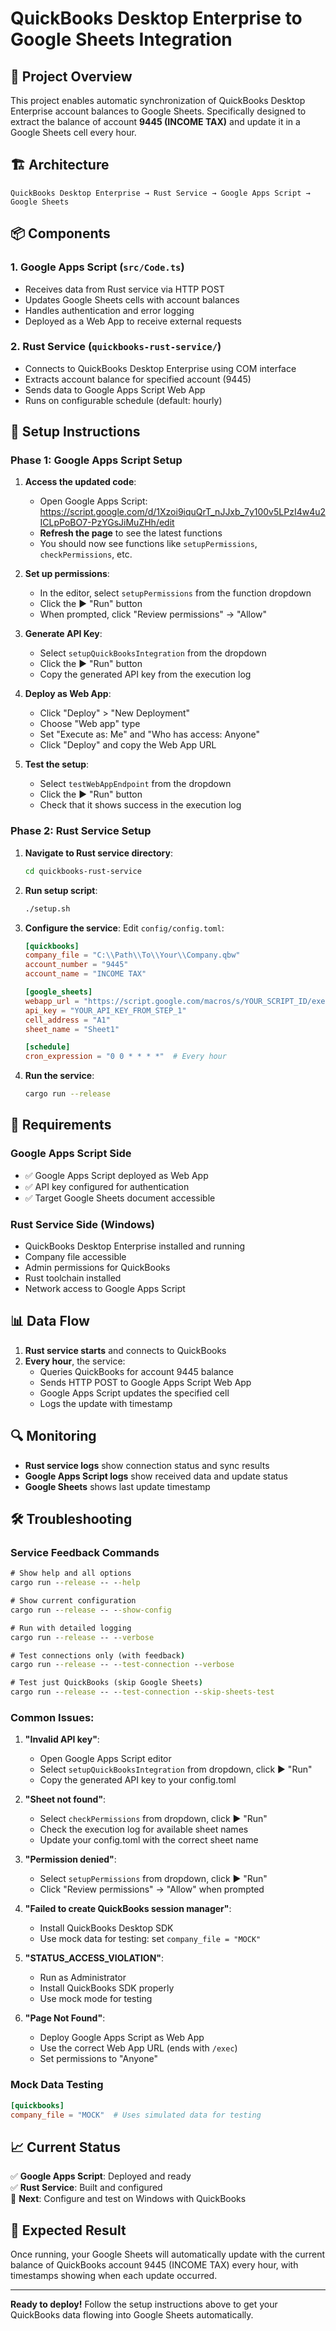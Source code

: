 # QuickBooks Desktop Enterprise to Google Sheets Integration

## 🎯 **Project Overview**

This project enables automatic synchronization of QuickBooks Desktop Enterprise account balances to Google Sheets. Specifically designed to extract the balance of account **9445 (INCOME TAX)** and update it in a Google Sheets cell every hour.

## 🏗️ **Architecture**

```
QuickBooks Desktop Enterprise → Rust Service → Google Apps Script → Google Sheets
```

## 📦 **Components**

### 1. **Google Apps Script** (`src/Code.ts`)
- Receives data from Rust service via HTTP POST
- Updates Google Sheets cells with account balances
- Handles authentication and error logging
- Deployed as a Web App to receive external requests

### 2. **Rust Service** (`quickbooks-rust-service/`)
- Connects to QuickBooks Desktop Enterprise using COM interface
- Extracts account balance for specified account (9445)
- Sends data to Google Apps Script Web App
- Runs on configurable schedule (default: hourly)

## 🚀 **Setup Instructions**

### **Phase 1: Google Apps Script Setup**

1. **Access the updated code**:
   - Open Google Apps Script: https://script.google.com/d/1Xzoi9iquQrT_nJJxb_7y100v5LPzI4w4u2ICLpPoBO7-PzYGsJiMuZHh/edit
   - **Refresh the page** to see the latest functions
   - You should now see functions like `setupPermissions`, `checkPermissions`, etc.

2. **Set up permissions**:
   - In the editor, select `setupPermissions` from the function dropdown
   - Click the ▶️ "Run" button
   - When prompted, click "Review permissions" → "Allow"

3. **Generate API Key**:
   - Select `setupQuickBooksIntegration` from the dropdown
   - Click the ▶️ "Run" button
   - Copy the generated API key from the execution log

4. **Deploy as Web App**:
   - Click "Deploy" > "New Deployment"
   - Choose "Web app" type
   - Set "Execute as: Me" and "Who has access: Anyone"
   - Click "Deploy" and copy the Web App URL

5. **Test the setup**:
   - Select `testWebAppEndpoint` from the dropdown
   - Click the ▶️ "Run" button
   - Check that it shows success in the execution log

### **Phase 2: Rust Service Setup**

1. **Navigate to Rust service directory**:
   ```bash
   cd quickbooks-rust-service
   ```

2. **Run setup script**:
   ```bash
   ./setup.sh
   ```

3. **Configure the service**:
   Edit `config/config.toml`:
   ```toml
   [quickbooks]
   company_file = "C:\\Path\\To\\Your\\Company.qbw"
   account_number = "9445"
   account_name = "INCOME TAX"

   [google_sheets]
   webapp_url = "https://script.google.com/macros/s/YOUR_SCRIPT_ID/exec"
   api_key = "YOUR_API_KEY_FROM_STEP_1"
   cell_address = "A1"
   sheet_name = "Sheet1"

   [schedule]
   cron_expression = "0 0 * * * *"  # Every hour
   ```

4. **Run the service**:
   ```bash
   cargo run --release
   ```

## 🔧 **Requirements**

### **Google Apps Script Side**
- ✅ Google Apps Script deployed as Web App
- ✅ API key configured for authentication
- ✅ Target Google Sheets document accessible

### **Rust Service Side (Windows)**
- QuickBooks Desktop Enterprise installed and running
- Company file accessible
- Admin permissions for QuickBooks
- Rust toolchain installed
- Network access to Google Apps Script

## 📊 **Data Flow**

1. **Rust service starts** and connects to QuickBooks
2. **Every hour**, the service:
   - Queries QuickBooks for account 9445 balance
   - Sends HTTP POST to Google Apps Script Web App
   - Google Apps Script updates the specified cell
   - Logs the update with timestamp

## 🔍 **Monitoring**

- **Rust service logs** show connection status and sync results
- **Google Apps Script logs** show received data and update status
- **Google Sheets** shows last update timestamp

## 🛠️ **Troubleshooting**

### **Service Feedback Commands**
```cmd
# Show help and all options
cargo run --release -- --help

# Show current configuration  
cargo run --release -- --show-config

# Run with detailed logging
cargo run --release -- --verbose

# Test connections only (with feedback)
cargo run --release -- --test-connection --verbose

# Test just QuickBooks (skip Google Sheets)
cargo run --release -- --test-connection --skip-sheets-test
```

### **Common Issues:**

1. **"Invalid API key"**: 
   - Open Google Apps Script editor
   - Select `setupQuickBooksIntegration` from dropdown, click ▶️ "Run"
   - Copy the generated API key to your config.toml

2. **"Sheet not found"**:
   - Select `checkPermissions` from dropdown, click ▶️ "Run"
   - Check the execution log for available sheet names
   - Update your config.toml with the correct sheet name

3. **"Permission denied"**:
   - Select `setupPermissions` from dropdown, click ▶️ "Run"
   - Click "Review permissions" → "Allow" when prompted

4. **"Failed to create QuickBooks session manager"**:
   - Install QuickBooks Desktop SDK
   - Use mock data for testing: set `company_file = "MOCK"`

5. **"STATUS_ACCESS_VIOLATION"**:
   - Run as Administrator
   - Install QuickBooks SDK properly
   - Use mock mode for testing

6. **"Page Not Found"**:
   - Deploy Google Apps Script as Web App
   - Use the correct Web App URL (ends with `/exec`)
   - Set permissions to "Anyone"

### **Mock Data Testing**
```toml
[quickbooks]
company_file = "MOCK"  # Uses simulated data for testing
```

## 📈 **Current Status**

✅ **Google Apps Script**: Deployed and ready  
✅ **Rust Service**: Built and configured  
🔄 **Next**: Configure and test on Windows with QuickBooks  

## 🎯 **Expected Result**

Once running, your Google Sheets will automatically update with the current balance of QuickBooks account 9445 (INCOME TAX) every hour, with timestamps showing when each update occurred.

---

**Ready to deploy!** Follow the setup instructions above to get your QuickBooks data flowing into Google Sheets automatically.
